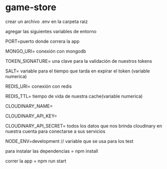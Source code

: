# game-store

crear un archivo .env en la carpeta raiz

agregar las siguientes variables de entorno

PORT=puerto donde correra la app

MONGO_URI= conexión con mongodb

TOKEN_SIGNATURE= una clave para la validación de nuestros tokens

SALT= variable para el tiempo que tarda en expirar el token (variable numerica)

REDIS_URI= conexión con redis

REDIS_TTL= tiempo de vida de nuestra cache(variable numerica)

CLOUDINARY_NAME= 

CLOUDINARY_API_KEY=

CLOUDINARY_API_SECRET= todos los datos que nos brinda cloudinary en nuestra cuenta para conectarse a sus servicios

NODE_ENV=development // variable que se usa para los test

para instalar las dependencias =
npm install 

correr la app =
npm run start
